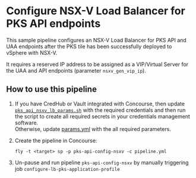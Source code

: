 # Configure NSX-V Load Balancer for PKS API endpoints

This sample pipeline configures an NSX-V Load Balancer for PKS API and UAA endpoints after the PKS tile has been successfully deployed to vSphere with NSX-V.

It requires a reserved IP address to be assigned as a VIP/Virtual Server for the UAA and API endpoints (parameter `nsxv_gen_vip_ip`).

## How to use this pipeline

1) If you have CredHub or Vault integrated with Concourse, then update [`pks_api_nsxv_lb_params.sh`](pks_api_nsxv_lb_params.sh) with the required credentials and then run the script to create all required secrets in your credentials management software.  
   Otherwise, update [params.yml](params.yml) with the all required parameters.

2) Create the pipeline in Concourse:   

   `fly -t <target> sp -p pks-api-config-nsxv -c pipeline.yml`

3) Un-pause and run pipeline `pks-api-config-nsxv` by manually triggering job `configure-lb-pks-application-profile`
